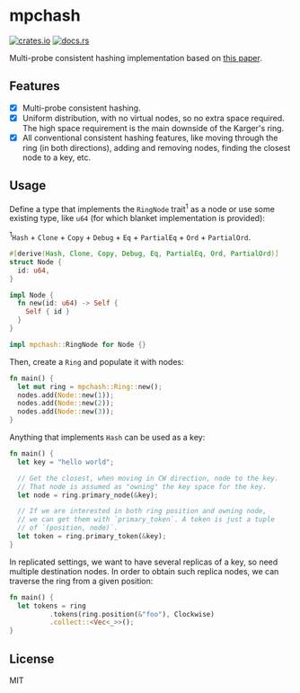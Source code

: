 # mpchash

[![crates.io](https://img.shields.io/crates/d/mpchash.svg)](https://crates.io/crates/mpchash) [![docs.rs](https://docs.rs/mpchash/badge.svg)](https://docs.rs/mpchash)

Multi-probe consistent hashing implementation based on [this paper](https://arxiv.org/pdf/1505.00062.pdf).

## Features

- [x] Multi-probe consistent hashing.
- [x] Uniform distribution, with no virtual nodes, so no extra space required. The high space requirement is the main
  downside of the Karger's ring.
- [x] All conventional consistent hashing features, like moving through the ring (in both directions), adding and
  removing nodes, finding the closest node to a key, etc.

## Usage

Define a type that implements the `RingNode`
trait<sup>1</sup> as a node or use some existing type, like `u64` (for which blanket implementation is provided):

<sup>1</sup>`Hash` + `Clone` + `Copy` + `Debug` + `Eq` + `PartialEq` + `Ord` + `PartialOrd`.

```rust
#[derive(Hash, Clone, Copy, Debug, Eq, PartialEq, Ord, PartialOrd)]
struct Node {
  id: u64,
}

impl Node {
  fn new(id: u64) -> Self {
    Self { id }
  }
}

impl mpchash::RingNode for Node {}
```

Then, create a `Ring` and populate it with nodes:

```rust
fn main() {
  let mut ring = mpchash::Ring::new();
  nodes.add(Node::new(1));
  nodes.add(Node::new(2));
  nodes.add(Node::new(3));
}
```

Anything that implements `Hash` can be used as a key:

```rust
fn main() {
  let key = "hello world";

  // Get the closest, when moving in CW direction, node to the key.
  // That node is assumed as "owning" the key space for the key.
  let node = ring.primary_node(&key);

  // If we are interested in both ring position and owning node, 
  // we can get them with `primary_token`. A token is just a tuple 
  // of `(position, node)`.
  let token = ring.primary_token(&key);
}
```

In replicated settings, we want to have several replicas of a key, so need multiple destination nodes.
In order to obtain such replica nodes, we can traverse the ring from a given position:

```rust
fn main() {
  let tokens = ring
          .tokens(ring.position(&"foo"), Clockwise)
          .collect::<Vec<_>>();
}
```

## License

MIT